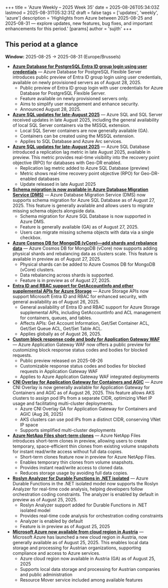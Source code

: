 +++
title = 'Azure Weekly – 2025 Week 35'
date = 2025-08-26T05:34:03Z
lastmod = 2025-08-31T05:32:31Z
draft = false
tags = ['updates', 'weekly', 'azure']
description = 'Highlights from Azure between 2025-08-25 and 2025-08-31 — explore updates, new features, bug fixes, and important enhancements for this period.'
[params]
    author = 'sujith'
+++
## This period at a glance

**Window:** 2025-08-25 → 2025-08-31 (Europe/Brussels)

- **[Azure Database for PostgreSQL Entra ID group login using user credentials](https://azure.microsoft.com/updates?id=500790)** — Azure Database for PostgreSQL Flexible Server introduces public preview of Entra ID group login using user credentials, available on newly provisioned servers as of August 28, 2025.
  - Public preview of Entra ID group login with user credentials for Azure Database for PostgreSQL Flexible Server.
  - Feature available on newly provisioned servers only.
  - Aims to simplify user management and enhance security.
  - Announced August 28, 2025.
- **[Azure SQL updates for late-August 2025](https://azure.microsoft.com/updates?id=500785)** — Azure SQL and SQL Server received updates in late August 2025, including the general availability of local SQL Server containers via the MSSQL extension.
  - Local SQL Server containers are now generally available (GA).
  - Containers can be created using the MSSQL extension.
  - Applies to SQL Database and Azure Arc services.
- **[Azure SQL updates for late-August 2025](https://azure.microsoft.com/updates?id=500780)** — Azure SQL Database introduced a replication lag metric in late August 2025, available in preview. This metric provides real-time visibility into the recovery point objective (RPO) for databases with Geo-DR enabled.
  - Replication lag metric added to Azure SQL Database (preview)
  - Metric shows real-time recovery point objective (RPO) for Geo-DR-enabled databases
  - Update released in late August 2025
- **[Schema migration is now available in Azure Database Migration Service (DMS)](https://azure.microsoft.com/updates?id=500770)** — Azure Database Migration Service (DMS) now supports schema migration for Azure SQL Database as of August 27, 2025. This feature is generally available and allows users to migrate missing schema objects alongside data.
  - Schema migration for Azure SQL Database is now supported in Azure DMS.
  - Feature is generally available (GA) as of August 27, 2025.
  - Users can migrate missing schema objects with data via a single checkbox.
- **[Azure Cosmos DB for MongoDB (vCore)—add shards and rebalance data](https://azure.microsoft.com/updates?id=500755)** — Azure Cosmos DB for MongoDB (vCore) now supports adding physical shards and rebalancing data as clusters scale. This feature is available in preview as of August 27, 2025.
  - Physical shards can be added to Azure Cosmos DB for MongoDB (vCore) clusters.
  - Data rebalancing across shards is supported.
  - Feature is in preview as of August 27, 2025.
- **[Entra ID and RBAC support for GetAccountInfo and other supplemental APIs for Azure Storage](https://azure.microsoft.com/updates?id=496287)** — Azure Storage APIs now support Microsoft Entra ID and RBAC for enhanced security, with general availability as of August 26, 2025.
  - General availability of Entra ID and RBAC support for Azure Storage supplemental APIs, including GetAccountInfo and ACL management for containers, queues, and tables.
  - Affects APIs: Get Account Information, Get/Set Container ACL, Get/Set Queue ACL, Get/Set Table ACL.
  - Applies globally as of August 26, 2025.
- **[Custom block response code and body for Application Gateway WAF](https://azure.microsoft.com/updates?id=501323)** — Azure Application Gateway WAF now offers a public preview for customizing block response status codes and bodies for blocked requests.
  - Public preview released on 2025-08-26
  - Customizable response status codes and bodies for blocked requests in Application Gateway WAF
  - Applies to Azure Application Gateway WAF integrated deployments
- **[CNI Overlay for Application Gateway for Containers and AGIC](https://azure.microsoft.com/updates?id=500991)** — Azure CNI Overlay is now generally available for Application Gateway for Containers and AGIC as of August 26, 2025. This feature allows AKS clusters to assign pod IPs from a separate CIDR, optimizing VNet IP usage and facilitating multi-cluster deployments.
  - Azure CNI Overlay GA for Application Gateway for Containers and AGIC (Aug 26, 2025)
  - AKS clusters can use pod IPs from a distinct CIDR, conserving VNet IP space
  - Supports simplified multi-cluster deployments
- **[Azure NetApp Files short-term clones](https://azure.microsoft.com/updates?id=500914)** — Azure NetApp Files introduces short-term clones in preview, allowing users to create temporary, space-efficient thin clones from existing volume snapshots for instant read/write access without full data copies.
  - Short-term clones feature now in preview for Azure NetApp Files.
  - Enables temporary thin clones from volume snapshots.
  - Provides instant read/write access to cloned data.
  - Reduces storage usage by avoiding full data copies.
- **[Roslyn Analyzer for Durable Functions in .NET isolated](https://azure.microsoft.com/updates?id=500473)** — Azure Durable Functions in the .NET isolated model now supports the Roslyn Analyzer for real-time code analysis, helping developers follow orchestration coding constraints. The analyzer is enabled by default in preview as of August 25, 2025.
  - Roslyn Analyzer support added for Durable Functions in .NET isolated model
  - Provides real-time code analysis for orchestration coding constraints
  - Analyzer is enabled by default
  - Feature is in preview as of August 25, 2025
- **[Microsoft Azure now available from cloud region in Austria](https://azure.microsoft.com/updates?id=500650)** — Microsoft Azure has launched a new cloud region in Austria, now generally available as of August 25, 2025. This enables local data storage and processing for Austrian organizations, supporting compliance and access to Azure services.
  - Azure cloud region now available in Austria (GA) as of August 25, 2025
  - Supports local data storage and processing for Austrian companies and public administration
  - Resource Mover service included among available features


